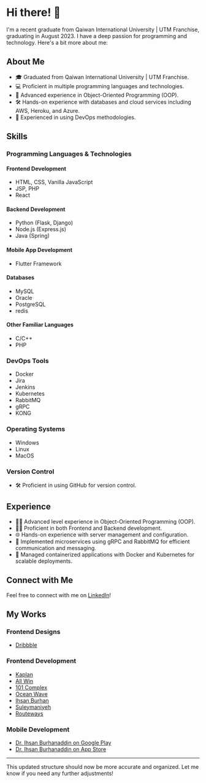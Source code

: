 # Hi there! 👋

I'm a recent graduate from Qaiwan International University | UTM Franchise, graduating in August 2023. I have a deep passion for programming and technology. Here's a bit more about me:

## About Me

- 🎓 Graduated from Qaiwan International University | UTM Franchise.
- 💻 Proficient in multiple programming languages and technologies.
- 🌟 Advanced experience in Object-Oriented Programming (OOP).
- 🛠️ Hands-on experience with databases and cloud services including AWS, Heroku, and Azure.
- 🚀 Experienced in using DevOps methodologies.

## Skills

### Programming Languages & Technologies

#### Frontend Development
- HTML, CSS, Vanilla JavaScript
- JSP, PHP
- React

#### Backend Development
- Python (Flask, Django)
- Node.js (Express.js)
- Java (Spring)

#### Mobile App Development
- Flutter Framework

#### Databases
- MySQL
- Oracle
- PostgreSQL
- redis

#### Other Familiar Languages
- C/C++
- PHP

### DevOps Tools
- Docker
- Jira
- Jenkins
- Kubernetes
- RabbitMQ
- gRPC
- KONG

### Operating Systems
- Windows
- Linux
- MacOS

### Version Control
- 🛠️ Proficient in using GitHub for version control.

## Experience

- 👨‍💻 Advanced level experience in Object-Oriented Programming (OOP).
- 👨‍💼 Proficient in both Frontend and Backend development.
- 🌐 Hands-on experience with server management and configuration.
- 🧩 Implemented microservices using gRPC and RabbitMQ for efficient communication and messaging.
- 🔄 Managed containerized applications with Docker and Kubernetes for scalable deployments.

## Connect with Me

Feel free to connect with me on [LinkedIn](https://www.linkedin.com/in/alan-ali-0948ba211/)!

## My Works

### Frontend Designs
- [Dribbble](https://dribbble.com/Sherlockian/shots)

### Frontend Development
- [Kaplan](https://kaplaniq.com/home)
- [All Win](https://all-win.co/)
- [101 Complex](https://101complex.com/)
- [Ocean Wave](https://ocean-wave.co/)
- [Ihsan Burhan](https://ihsanburhan.com/)
- [Suleymaniyeh](https://sulaimaniy.com/)
- [Routeways](https://Rccl.org/)

### Mobile Development
- [Dr. Ihsan Burhanaddin on Google Play](https://play.google.com/store/apps/details?id=com.smarthand.ihsanburhan__a&hl=en&gl=US)
- [Dr. Ihsan Burhanaddin on App Store](https://apps.apple.com/us/app/dr-ihsan-burhanaddin/id6476200266)

---

This updated structure should now be more accurate and organized. Let me know if you need any further adjustments!
